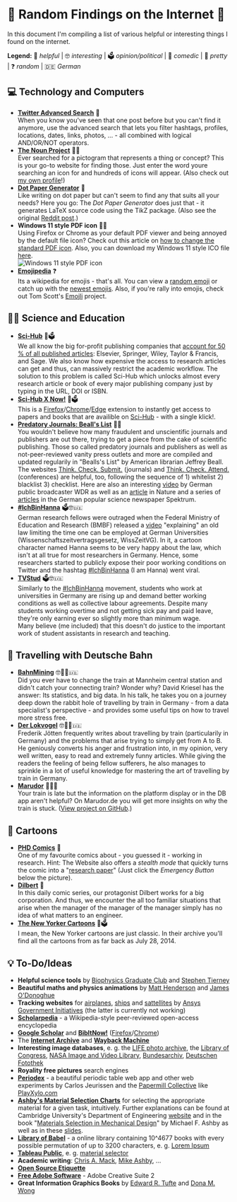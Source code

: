 # 🎊 Random Findings on the Internet 🎊
In this document I'm compiling a list of various helpful or interesting things I found on the internet.

**Legend:** 🔧 _helpful_ | 🤓 _interesting_ | 🗳 _opinion/political_ | 🤣 _comedic_ | 🌷 _pretty_ | ❓ _random_ | 🇩🇪 _German_

## 💻 Technology and Computers
- [**Twitter Advanced Search**](https://developer.twitter.com/en/docs/twitter-api/v1/rules-and-filtering/search-operators) 🔧  
  When you know you've seen that one post before but you can't find it anymore, use the advanced search that lets you filter hashtags, profiles, locations, dates, links, photos, ... - all combined with logical AND/OR/NOT operators.
- [**The Noun Project**](https://thenounproject.com/) 🔧🌷  
  Ever searched for a pictogram that represents a thing or concept? This is your go-to website for finding those.
  Just enter the word youre searching an icon for and hundreds of icons will appear.
  (Also check out [my own profile](https://thenounproject.com/johannes-foto/)!)
- [**Dot Paper Generator**](http://sethest.dx.am/dot-paper-generator/) 🔧  
  Like writing on dot paper but can't seem to find any that suits all your needs?
  Here you go: The _Dot Paper Generator_ does just that - it generates LaTeX source code using the TikZ package.
  (Also see the original [Reddit post](https://www.reddit.com/r/fountainpens/comments/500n51/dot_paper_generator/).)
- **Windows 11 style PDF icon** 🔧🌷  
  Using Firefox or Chrome as your default PDF viewer and being annoyed by the default file icon?
  Check out this article on [how to change the standard PDF icon](https://www.winhelponline.com/blog/set-custom-icon-pdf-files-firefox-default-pdf-viewer/).
  Also, you can download my Windows 11 style ICO file [here](https://drive.google.com/drive/folders/1M0DKC9jzVYE_8uIAW32szgGXI69m_Sqk?usp=sharing).  
  ![Windows 11 style PDF icon](https://lh3.googleusercontent.com/fife/AAWUweVEIjELZ1mgbNbaXR0KTSl2ecAkLmsvQowHF8ZsN0LK0lAq_CvTMV1RMq97VaMQ26HYLKbkyptWck-WdVEtwjLaLq1IM8sf8RQxL-NboRlRMDJX5ZDsaea5hp4o1dPz37kQe7Gy7ETJOkNckTGi7SHDN1iG3IECwqyil0mZcMp6IeHrlcvC6KgBAHD9pOqx9aSOkDbQzUF_FcUbRrd7PumVYcba05AC9sdn4-d57dipHIAo5HLO3OjIV2DnuYzU6-A9EaqQ54joHWWPEcEgUm-3Z2oKRWa_ZtNJMLoLjw3roTmRrZnaQC-OO_5LYShW5eX5jOAy7gSo0it5Nf4ChGu8jq3V-2HWm2sACXbHA5lthjR0w1TY8lhOJRH_YrlLayo7j9VK8OZmDDcgksphVxgnLOzUJhUuZJbtmOhUMTtEKoNL_EbC7jyo0hE4kWnyaA1bhWLj7aVzNOzLANBxEwQpVFtTKThyPMFK6qhombUsvdvRAtD49e3zim6GlTiOZBRCb3YNa5A8G7U_PcNM5QKeFQCzwurmd78WkYr-pZ6x0nwKGkI_dzT2mKezV4ASiPSHC5ZaJqvFpaM6H9uc6fBlOfQ0y4vJCdOkFs_qo6-tLlzDsAIGcHX3yGoPNfTGWHymY1ABMu3Ifjg165azYuAEDMlEBFpfaZJpzpUtoO--IQE49rMQzriinkaZF9ozPFw5bCHbZGulFSExIhMn-LmqYWYqRsx9ZON6lBZsdI0gXpwwgraxU9s2LFvQ6aT233p_m2gVryf0sHfrq_AE7lfNWAyXYE61GDpxJdoXjEM0YlK0MgnUmwFTChC9OWE91abeDlDllSIHKWu9WovsYy6HbTuL8HqNJqbMsFuvZ9zErhLUX6vK1XnO01xI2wKXqF1HKUNVOi_x4CDwFjSD2Yhxbe53Av7_lOg8BDZEpxmfjVlmG1yFTF-okesvswA0ClxkQohawfKKqlSMLIK_jh7T2pLfgL9fbF7z94uvzC5YwGadLfZSfWFJaeXWK5B2KNtWM_fSp_E-00Lii0fB34jYyRD8LA9s_8InaqGRv0X8PxDkQaOI6FGb-QOXJhDz1jpDJECaDj9u1_fpockL4wVgV1xO8SXhnG0wm9mEI1oj0U7f2e9sNld-pnAassBoLCuqRUT5oUyLIT2zePYNl7ND7ORBFbKTr9pq5lbLxCVaJ5y1OcioXk3IZuJrEChe7iBDsvOnYLp3CtA0jGrqzDEnutrLfKtuW8eTxY-pckyyd4xVwQ5ep__O9mz4nYamTmDr9Jk=w32-h32-p-k-nu)
- [**Emojipedia**](https://emojipedia.org/) ❓  
  Its a wikipedia for emojis - that's all. You can view a [random emoji](https://emojipedia.org/random/) or catch up with the [newest emojis](https://emojipedia.org/new/). Also, if you're rally into emojis, check out Tom Scott's [Emojli](https://www.youtube.com/watch?v=lIFE7h3m40U) project.

## 👩‍🎓 Science and Education
- [**Sci-Hub**](https://www.sci-hub.se/) 🔧🗳  
  We all know the big for-profit publishing companies that [account for 50 % of all published articles](https://www.ncbi.nlm.nih.gov/pmc/articles/PMC4465327/): Elsevier, Springer, Wiley, Taylor & Francis, and Sage.
  We also know how expensive the access to research articles can get and thus, can massively restrict the academic workflow.
  The solution to this problem is called Sci-Hub which unlocks almost every research article or book of every major publishing company just by typing in the URL, DOI or ISBN.
- [**Sci-Hub X Now!**](https://github.com/alphawent/sci-hub-now) 🔧🗳  
  This is a [Firefox](https://addons.mozilla.org/de/firefox/addon/sci-hub-x-now/)/[Chrome](https://chrome.google.com/webstore/detail/sci-hub-x-now/gmmnidkpkgiohfdoenhpghbilmeeagjj)/[Edge](https://microsoftedge.microsoft.com/addons/detail/scihub-x-now/pgpggidmgechbjbefcnmodgkldndojca?hl=de) extension to instantly get access to papers and books that are availible on [Sci-Hub](https://www.sci-hub.se/) - with a single klick!.
- [**Predatory Journals: Beall's List**](https://beallslist.net/) 🔧🤓  
  You wouldn't believe how many fraudulent and unscientific journals and publishers are out there, trying to get a piece from the cake of scientific publishing.
  Those so called predatory journals and publishers as well as not-peer-reviewed vanity press outlets and more are compiled and updated regularily in "Bealls's List" by American librarian Jeffrey Beall. The websites [Think. Check. Submit.](https://thinkchecksubmit.org/) (journals) and [Think. Check. Attend.](https://thinkcheckattend.org/) (conferences) are helpful, too, following the sequence of 1) whitelist 2) blacklist 3) checklist.
  Here are also an interesting [video](https://www1.wdr.de/mediathek/video/sendungen/quarks-und-co/video-betrug-statt-spitzenforschung---wenn-wissenschaftler-schummeln-100.html) by German public broadcaster WDR as well as an [article](https://www.nature.com/articles/d41586-019-03759-y) in Nature and a series of [articles](https://scilogs.spektrum.de/relativ-einfach/abzock-fachzeitschriften-wie-gross-ist-das-problem/) in the German popular science newspaper Spektrum.
- [**#IchBinHanna**](https://ichbinhanna.wordpress.com/) 🗳🤓🇩🇪  
  German research fellows were outraged when the Federal Ministry of Education and Research (BMBF) released a [video](https://web.archive.org/web/20210611145015/https://www.bmbf.de/de/media-video-16944.html) "explaining" an old law limiting the time one can be employed at German Universities (Wissenschaftszeitvertragsgesetz, WissZeitVG).
  In it, a cartoon character named Hanna seems to be very happy about the law, which isn't at all true for most researchers in Germany.
  Hence, some researchers started to publicly expose their poor working conditions on Twitter and the hashtag [#IchBinHanna](https://twitter.com/hashtag/IchBinHanna) (I am Hanna) went viral.
- [**TVStud**](https://tvstud.de/) 🗳🤓🇩🇪  
  Similarly to the [#IchBinHanna](https://ichbinhanna.wordpress.com/) movement, students who work at universities in Germany are rising up and demand better working conditions as well as collective labour agreements.
  Despite many students working overtime and not getting sick pay and paid leave, they're only earning ever so slightly more than minimum wage.  
  Many believe (me included) that this doesn't do justice to the important work of student assistants in research and teaching.

## 🚂 Travelling with Deutsche Bahn
- [**BahnMining**](https://www.dkriesel.com/blog/2019/1229_video_und_folien_meines_36c3-vortrags_bahnmining) 🤓🤣🔧🇩🇪  
  Did you ever have to change the train at Mannheim central station and didn't catch your connecting train? Wonder why?
  David Kriesel has the answer: Its statistics, and big data.
  In his talk, he takes you on a journey deep down the rabbit hole of travelling by train in Germany - from a data specialist's perspective - and provides some useful tips on how to travel more stress free. 
- [**Der Lokvogel**](https://sz-magazin.sueddeutsche.de/tag/der-lokvogel-bahnfahrerkolumne) 🤓🤣🔧🇩🇪  
  Frederik Jötten frequently writes about travelling by train (particularily in Germany) and the problems that arise trying to simply get from A to B.
  He geniously converts his anger and frustration into, in my opinion, very well written, easy to read and extremely funny articles.
  While giving the readers the feeling of being fellow sufferers, he also manages to sprinkle in a lot of useful knowledge for mastering the art of travelling by train in Germany.
- [**Marudor**](https://marudor.de/) 🔧🇩🇪  
  Your train is late but the information on the platform display or in the DB app aren't helpful?
  On Marudor.de you will get more insights on why the train is stuck. ([View project on GitHub](https://github.com/marudor/BahnhofsAbfahrten).)

## 💬 Cartoons
- [**PHD Comics**](https://phdcomics.com/) 🤣  
  One of my favourite comics about - you guessed it - working in research.
  Hint: The Website also offers a _stealth mode_ that quickly turns the comic into a "[research paper](https://phdcomics.com/archive_journal.php?n=2048)" (Just click the _Emergency Button_ below the picture).
- [**Dilbert**](https://dilbert.com/) 🤣  
  In this daily comic series, our protagonist Dilbert works for a big corporation.
  And thus, we encounter the all too familiar situations that arise when the manager of the manager of the manager simply has no idea of what matters to an engineer.
- [**The New Yorker Cartoons**](https://www.newyorker.com/cartoons/issue-cartoons) 🤣🗳  
  I mean, the New Yorker cartoons are just classic. In their archive you'll find all the cartoons from as far back as July 28, 2014.
  
## 💡 To-Do/Ideas
- **Helpful science tools** by [Biophysics Graduate Club](https://sites.google.com/view/biophysics-graduate-club/resources) and [Stephen Tierney](https://leadinglearner.me/2021/03/14/5-evidenced-based-papers-all-teachers-should-read-updated/)
- **Beautiful maths and physics animations** by [Matt Henderson](https://twitter.com/matthen2) and [James O'Donoghue](https://twitter.com/physicsJ)
- **Tracking websites** for [airplanes](https://www.flightradar24.com/47.82,13.17/6), [ships](https://www.vesselfinder.com/) and [sattellites](http://apps.agi.com/SatelliteViewer/) by [Ansys Government Initiatives](https://www.agi.com/analytical-services) (the latter is currently not working)
- [**Scholarpedia**](http://www.scholarpedia.org) - a Wikipedia-style peer-reviewed open-access encyclopedia
- [**Google Scholar**](https://scholar.google.de/) and [**BibItNow!**](https://github.com/Langenscheiss/bibitnow) ([Firefox](https://addons.mozilla.org/en-US/firefox/addon/bibitnow/)/[Chrome](https://chrome.google.com/webstore/detail/bibitnow/bmnfikjlonhkoojjfddnlbinkkapmldg))
- The [**Internet Archive**](https://archive.org/) and [**Wayback Machine**](https://web.archive.org/)
- **Interesting image databases**, e. g. the [LIFE photo archive](http://images.google.com/hosted/life), the [Library of Congress](https://www.loc.gov/photos/collections/), [NASA Image and Video Library](https://images.nasa.gov/), [Bundesarchiv](https://www.bild.bundesarchiv.de/dba/de/), [Deutschen Fotothek](https://deutschefotothek.de/)
- **Royality free pictures** search engines
- [**Periodex**](https://periodex.co/) - a beautiful periodic table web app and other web experiments by Carlos Jeurissen and the [Papermill Collective](https://wearepapermill.co/) like [PlayXylo.com](https://apps.jeurissen.co/xylo?utm_source=xylo_site)
- [**Ashby's Material Selection Charts**](https://www.grantadesign.com/education/students/charts/) for selecting the appropriate material for a given task, intuitively. Further explanations can be found at Cambridge University's Department of Engineering [website](http://www-materials.eng.cam.ac.uk/mpsite/interactive_charts/) and in the book "[Materials Selection in Mechanical Design](http://www.utc.fr/~hagegebe/UV/MQ12/CORRECTIONS_TD/%5BASHBY99%5D%20-%20Materials%20Selection%20In%20Mechanical%20Design%202Ed.pdf)" by Michael F. Ashby as well as in these [slides](https://www.researchgate.net/profile/Alain-Celzard/post/Looking_for_Material_with_High_Modulus_and_high_coefficient_of_thermal_expansion/attachment/59d6449379197b807799fd0e/AS%3A449286304473088%401484129610805/download/2_materials-charts-2009.pdf).
- [**Library of Babel**](https://libraryofbabel.info/) - a online library containing 10^4677 books with every possible permutation of up to 3200 characters, e. g. [Lorem Ipsum](https://libraryofbabel.info/bookmark.cgi?lorem_ipsum)
- [**Tableau Public**](https://public.tableau.com/s/), e. g. [material selector](https://www.adambender.info/material-selector)
- **Academic writing**: [Chris A. Mack](https://spie.org/samples/9781510619142.pdf), [Mike Ashby](https://www.ansys.com/academic/educators/education-resources/guide-write-paper), ...
- [**Open Source Etiquette**](https://teejeetech.medium.com/etiquette-in-open-source-projects-f302b6e19c38)
- [**Free Adobe Software**](https://archive.org/details/Adobe-CS2) - Adobe Creative Suite 2
- **Great Information Graphics Books** by [Edward R. Tufte](https://www.edwardtufte.com/tufte/books_vdqi) and [Dona M. Wong](https://wwnorton.com/books/9780393347289)
